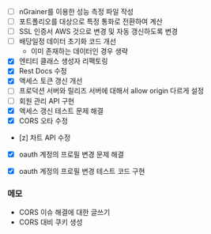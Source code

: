 
- [ ] nGrainer를 이용한 성능 측정 파일 작성
- [ ] 포트폴리오를 대상으로 특정 통화로 전환하여 계산
- [ ] SSL 인증서 AWS 것으로 변경 및 자동 갱신하도록 변경
- [ ] 배당일정 데이터 초기화 코드 개선
	- 이미 존재하는 데이터인 경우 생략
- [x] 엔티티 클래스 생성자 리팩토링
- [x] Rest Docs 수정
- [x]  액세스 토큰 갱신 개선
- [ ] 프로덕션 서버와 릴리즈 서버에 대해서 allow origin 다르게 설정
- [ ] 회원 관리 API 구현
- [x] 액세스 갱신 테스트 문제 해결
- [x] CORS 오타 수정
- [z] 차트 API 수정
- [x] oauth 계정의 프로필 변경 문제 해결
- [x] oauth 계정의 프로필 변경 테스트 코드 구현



### 메모
- CORS 이슈 해결에 대한 글쓰기
- CORS 대비 쿠키 생성

